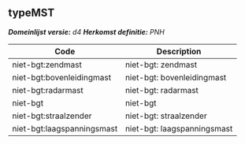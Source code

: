 ## typeMST

*__Domeinlijst versie:__ d4*
*__Herkomst definitie:__ PNH*

|__Code__ |__Description__	|
|	---	|	---	|
| niet-bgt:zendmast | niet-bgt: zendmast |
| niet-bgt:bovenleidingmast | niet-bgt: bovenleidingmast |
| niet-bgt:radarmast | niet-bgt: radarmast |
| niet-bgt | niet-bgt |
| niet-bgt:straalzender | niet-bgt: straalzender |
| niet-bgt:laagspanningsmast | niet-bgt: laagspanningsmast |
